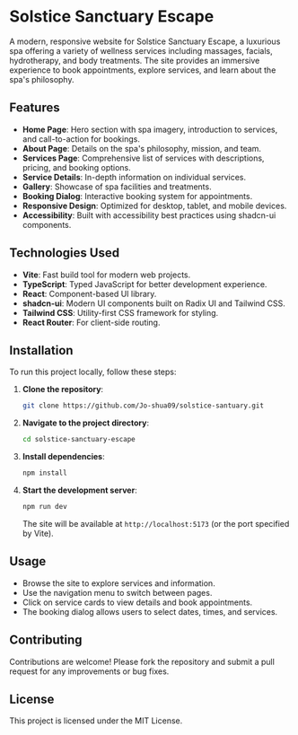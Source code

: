 # Solstice Sanctuary Escape

A modern, responsive website for Solstice Sanctuary Escape, a luxurious spa offering a variety of wellness services including massages, facials, hydrotherapy, and body treatments. The site provides an immersive experience to book appointments, explore services, and learn about the spa's philosophy.

## Features

- **Home Page**: Hero section with spa imagery, introduction to services, and call-to-action for bookings.
- **About Page**: Details on the spa's philosophy, mission, and team.
- **Services Page**: Comprehensive list of services with descriptions, pricing, and booking options.
- **Service Details**: In-depth information on individual services.
- **Gallery**: Showcase of spa facilities and treatments.
- **Booking Dialog**: Interactive booking system for appointments.
- **Responsive Design**: Optimized for desktop, tablet, and mobile devices.
- **Accessibility**: Built with accessibility best practices using shadcn-ui components.

## Technologies Used

- **Vite**: Fast build tool for modern web projects.
- **TypeScript**: Typed JavaScript for better development experience.
- **React**: Component-based UI library.
- **shadcn-ui**: Modern UI components built on Radix UI and Tailwind CSS.
- **Tailwind CSS**: Utility-first CSS framework for styling.
- **React Router**: For client-side routing.

## Installation

To run this project locally, follow these steps:

1. **Clone the repository**:

   ```sh
   git clone https://github.com/Jo-shua09/solstice-santuary.git
   ```

2. **Navigate to the project directory**:

   ```sh
   cd solstice-sanctuary-escape
   ```

3. **Install dependencies**:

   ```sh
   npm install
   ```

4. **Start the development server**:

   ```sh
   npm run dev
   ```

   The site will be available at `http://localhost:5173` (or the port specified by Vite).

## Usage

- Browse the site to explore services and information.
- Use the navigation menu to switch between pages.
- Click on service cards to view details and book appointments.
- The booking dialog allows users to select dates, times, and services.

## Contributing

Contributions are welcome! Please fork the repository and submit a pull request for any improvements or bug fixes.

## License

This project is licensed under the MIT License.
